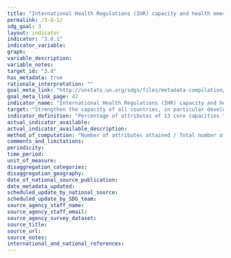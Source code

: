 ```yaml
---
title: "International Health Regulations (IHR) capacity and health emergency preparedness"
permalink: /3-d-1/
sdg_goal: 3
layout: indicator
indicator: "3.d.1"
indicator_variable: 
graph: 
variable_description: 
variable_notes: 
target_id: "3.d"
has_metadata: true
rationale_interpretation: ""
goal_meta_link: "http://unstats.un.org/sdgs/files/metadata-compilation/Metadata-Goal-3.pdf"
goal_meta_link_page: 42
indicator_name: "International Health Regulations (IHR) capacity and health emergency preparedness"
target: "Strengthen the capacity of all countries, in particular developing countries, for early warning, risk reduction and management of national and global health risks."
indicator_definition: "Percentage of attributes of 13 core capacities that have been attained at a specific point in time. The 13 core capacities are: (1) National legislation, policy and financing; (2) Coordination and National Focal Point communications; (3) Surveillance; (4) Response; (5) Preparedness; (6) Risk communication; (7) Human resources; (8) Laboratory; (9) Points of entry; (10) Zoonotic events; (11) Food safety; (12) Chemical events; (13) Radionuclear emergencies."
actual_indicator_available: 
actual_indicator_available_description: 
method_of_computation: "Number of attributes attained / Total number of attributes Method of measurement t Based on a set of attributes of 13 core capacities from a standard WHO instrument."
comments_and_limitations: 
periodicity: 
time_period: 
unit_of_measure: 
disaggregation_categories: 
disaggregation_geography: 
date_of_national_source_publication: 
date_metadata_updated: 
scheduled_update_by_national_source: 
scheduled_update_by_SDG_team: 
source_agency_staff_name: 
source_agency_staff_email: 
source_agency_survey_dataset: 
source_title: 
source_url: 
source_notes: 
international_and_national_references: 
---
```


